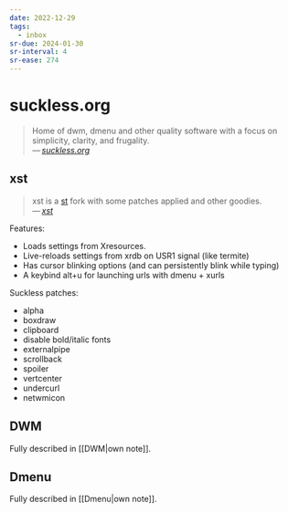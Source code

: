 ```yaml
---
date: 2022-12-29
tags:
  - inbox
sr-due: 2024-01-30
sr-interval: 4
sr-ease: 274
---
```


# suckless.org

> Home of dwm, dmenu and other quality software with a focus on simplicity,
> clarity, and frugality.\
> — <cite>[suckless.org](https://suckless.org/)</cite>

## xst

> xst is a [st](https://st.suckless.org/) fork with some patches applied and other
goodies.\
> — <cite>[xst](https://github.com/gnotclub/xst)</cite>

Features:

-  Loads settings from Xresources.
-  Live-reloads settings from xrdb on USR1 signal (like termite)
-  Has cursor blinking options (and can persistently blink while typing)
-  A keybind alt+u for launching urls with dmenu + xurls

Suckless patches:

- alpha
- boxdraw
- clipboard
- disable bold/italic fonts
- externalpipe
- scrollback
- spoiler
- vertcenter
- undercurl
- netwmicon


## DWM

Fully described in [[DWM|own note]].

## Dmenu

Fully described in [[Dmenu|own note]].
